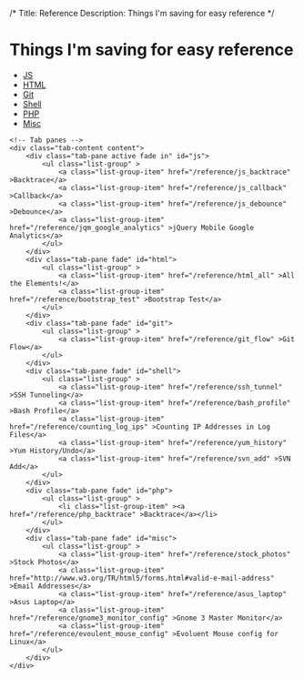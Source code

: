 /*
Title: Reference
Description: Things I'm saving for easy reference
*/

# Things I'm saving for easy reference

<div>
	<!-- Nav tabs -->
		<ul class="nav nav-pills" role="tablist">
		  <li class="active"><a href="#js" role="tab" data-toggle="tab">JS</a></li>
		  <li><a href="#html" role="tab" data-toggle="tab">HTML</a></li>
		  <li><a href="#git" role="tab" data-toggle="tab">Git</a></li>
		  <li><a href="#shell" role="tab" data-toggle="tab">Shell</a></li>
		  <li><a href="#php" role="tab" data-toggle="tab">PHP</a></li>
		  <li><a href="#misc" role="tab" data-toggle="tab">Misc</a></li>
		</ul>

	<!-- Tab panes -->
	<div class="tab-content content">
		<div class="tab-pane active fade in" id="js">
			<ul class="list-group" >
				<a class="list-group-item" href="/reference/js_backtrace" >Backtrace</a>
				<a class="list-group-item" href="/reference/js_callback" >Callback</a>
				<a class="list-group-item" href="/reference/js_debounce" >Debounce</a>
				<a class="list-group-item" href="/reference/jqm_google_analytics" >jQuery Mobile Google Analytics</a>
			</ul>
		</div>
		<div class="tab-pane fade" id="html">
			<ul class="list-group" >
				<a class="list-group-item" href="/reference/html_all" >All the Elements!</a>
				<a class="list-group-item" href="/reference/bootstrap_test" >Bootstrap Test</a>
			</ul>
		</div>
		<div class="tab-pane fade" id="git">
			<ul class="list-group" >
				<a class="list-group-item" href="/reference/git_flow" >Git Flow</a>
			</ul>
		</div>
		<div class="tab-pane fade" id="shell">
			<ul class="list-group" >
				<a class="list-group-item" href="/reference/ssh_tunnel" >SSH Tunneling</a>
				<a class="list-group-item" href="/reference/bash_profile" >Bash Profile</a>
				<a class="list-group-item" href="/reference/counting_log_ips" >Counting IP Addresses in Log Files</a>
				<a class="list-group-item" href="/reference/yum_history" >Yum History/Undo</a>
				<a class="list-group-item" href="/reference/svn_add" >SVN Add</a>
			</ul>
		</div>
		<div class="tab-pane fade" id="php">
			<ul class="list-group" >
				<li class="list-group-item" ><a href="/reference/php_backtrace" >Backtrace</a></li>
			</ul>
		</div>
		<div class="tab-pane fade" id="misc">
			<ul class="list-group" >
				<a class="list-group-item" href="/reference/stock_photos" >Stock Photos</a>
				<a class="list-group-item" href="http://www.w3.org/TR/html5/forms.html#valid-e-mail-address" >Email Addresses</a>
				<a class="list-group-item" href="/reference/asus_laptop" >Asus Laptop</a>
				<a class="list-group-item" href="/reference/gnome3_monitor_config" >Gnome 3 Master Monitor</a>
				<a class="list-group-item" href="/reference/evoulent_mouse_config" >Evoluent Mouse config for Linux</a>
			</ul>
		</div>
	</div>
</div>
